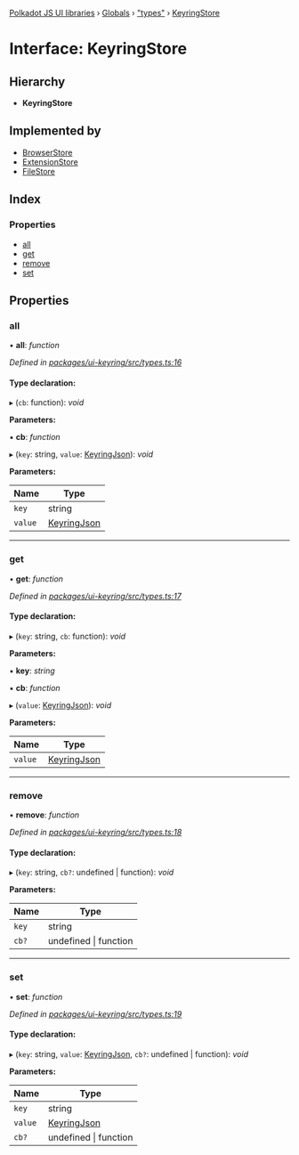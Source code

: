 [Polkadot JS UI libraries](../README.md) › [Globals](../globals.md) › ["types"](../modules/_types_.md) › [KeyringStore](_types_.keyringstore.md)

# Interface: KeyringStore

## Hierarchy

* **KeyringStore**

## Implemented by

* [BrowserStore](../classes/_stores_browser_.browserstore.md)
* [ExtensionStore](../classes/_stores_extension_.extensionstore.md)
* [FileStore](../classes/_stores_file_.filestore.md)

## Index

### Properties

* [all](_types_.keyringstore.md#all)
* [get](_types_.keyringstore.md#get)
* [remove](_types_.keyringstore.md#remove)
* [set](_types_.keyringstore.md#set)

## Properties

###  all

• **all**: *function*

*Defined in [packages/ui-keyring/src/types.ts:16](https://github.com/polkadot-js/ui/blob/5e86263f/packages/ui-keyring/src/types.ts#L16)*

#### Type declaration:

▸ (`cb`: function): *void*

**Parameters:**

▪ **cb**: *function*

▸ (`key`: string, `value`: [KeyringJson](_types_.keyringjson.md)): *void*

**Parameters:**

Name | Type |
------ | ------ |
`key` | string |
`value` | [KeyringJson](_types_.keyringjson.md) |

___

###  get

• **get**: *function*

*Defined in [packages/ui-keyring/src/types.ts:17](https://github.com/polkadot-js/ui/blob/5e86263f/packages/ui-keyring/src/types.ts#L17)*

#### Type declaration:

▸ (`key`: string, `cb`: function): *void*

**Parameters:**

▪ **key**: *string*

▪ **cb**: *function*

▸ (`value`: [KeyringJson](_types_.keyringjson.md)): *void*

**Parameters:**

Name | Type |
------ | ------ |
`value` | [KeyringJson](_types_.keyringjson.md) |

___

###  remove

• **remove**: *function*

*Defined in [packages/ui-keyring/src/types.ts:18](https://github.com/polkadot-js/ui/blob/5e86263f/packages/ui-keyring/src/types.ts#L18)*

#### Type declaration:

▸ (`key`: string, `cb?`: undefined | function): *void*

**Parameters:**

Name | Type |
------ | ------ |
`key` | string |
`cb?` | undefined &#124; function |

___

###  set

• **set**: *function*

*Defined in [packages/ui-keyring/src/types.ts:19](https://github.com/polkadot-js/ui/blob/5e86263f/packages/ui-keyring/src/types.ts#L19)*

#### Type declaration:

▸ (`key`: string, `value`: [KeyringJson](_types_.keyringjson.md), `cb?`: undefined | function): *void*

**Parameters:**

Name | Type |
------ | ------ |
`key` | string |
`value` | [KeyringJson](_types_.keyringjson.md) |
`cb?` | undefined &#124; function |

